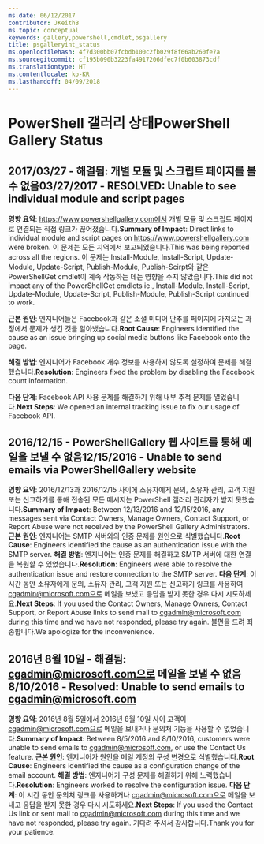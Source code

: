 ```yaml
---
ms.date: 06/12/2017
contributor: JKeithB
ms.topic: conceptual
keywords: gallery,powershell,cmdlet,psgallery
title: psgalleryint_status
ms.openlocfilehash: 4f7d300bb07fcbdb100c2fb029f8f66ab260fe7a
ms.sourcegitcommit: cf195b090b3223fa4917206dfec7f0b603873cdf
ms.translationtype: HT
ms.contentlocale: ko-KR
ms.lasthandoff: 04/09/2018
---
```

<a name="powershell-gallery-status"></a><span data-ttu-id="a89f0-103">PowerShell 갤러리 상태</span><span class="sxs-lookup"><span data-stu-id="a89f0-103">PowerShell Gallery Status</span></span>
=========================

## <a name="03272017---resolved-unable-to-see-individual-module-and-script-pages"></a><span data-ttu-id="a89f0-104">2017/03/27 - 해결됨: 개별 모듈 및 스크립트 페이지를 볼 수 없음</span><span class="sxs-lookup"><span data-stu-id="a89f0-104">03/27/2017 - RESOLVED: Unable to see individual module and script pages</span></span>

<span data-ttu-id="a89f0-105">__영향 요약__: https://www.powershellgallery.com에서 개별 모듈 및 스크립트 페이지로 연결되는 직접 링크가 끊어졌습니다.</span><span class="sxs-lookup"><span data-stu-id="a89f0-105">__Summary of Impact__: Direct links to individual module and script pages on https://www.powershellgallery.com were broken.</span></span> <span data-ttu-id="a89f0-106">이 문제는 모든 지역에서 보고되었습니다.</span><span class="sxs-lookup"><span data-stu-id="a89f0-106">This was being reported across all the regions.</span></span> <span data-ttu-id="a89f0-107">이 문제는 Install-Module, Install-Script, Update-Module, Update-Script, Publish-Module, Publish-Scirpt와 같은 PowerShellGet cmdlet이 계속 작동하는 데는 영향을 주지 않았습니다.</span><span class="sxs-lookup"><span data-stu-id="a89f0-107">This did not impact any of the PowerShellGet cmdlets ie., Install-Module, Install-Script, Update-Module, Update-Script, Publish-Module, Publish-Script continued to work.</span></span>

<span data-ttu-id="a89f0-108">__근본 원인__: 엔지니어들은 Facebook과 같은 소셜 미디어 단추를 페이지에 가져오는 과정에서 문제가 생긴 것을 알아냈습니다.</span><span class="sxs-lookup"><span data-stu-id="a89f0-108">__Root Cause__: Engineers identified the cause as an issue bringing up social media buttons like Facebook onto the page.</span></span>

<span data-ttu-id="a89f0-109">__해결 방법__: 엔지니어가 Facebook 개수 정보를 사용하지 않도록 설정하여 문제를 해결했습니다.</span><span class="sxs-lookup"><span data-stu-id="a89f0-109">__Resolution__: Engineers fixed the problem by disabling the Facebook count information.</span></span>

<span data-ttu-id="a89f0-110">__다음 단계__: Facebook API 사용 문제를 해결하기 위해 내부 추적 문제를 열었습니다.</span><span class="sxs-lookup"><span data-stu-id="a89f0-110">__Next Steps__: We opened an internal tracking issue to fix our usage of Facebook API.</span></span>

## <a name="12152016---unable-to-send-emails-via-powershellgallery-website"></a><span data-ttu-id="a89f0-111">2016/12/15 - PowerShellGallery 웹 사이트를 통해 메일을 보낼 수 없음</span><span class="sxs-lookup"><span data-stu-id="a89f0-111">12/15/2016 - Unable to send emails via PowerShellGallery website</span></span>

<span data-ttu-id="a89f0-112">__영향 요약__: 2016/12/13과 2016/12/15 사이에 소유자에게 문의, 소유자 관리, 고객 지원 또는 신고하기를 통해 전송된 모든 메시지는 PowerShell 갤러리 관리자가 받지 못했습니다.</span><span class="sxs-lookup"><span data-stu-id="a89f0-112">__Summary of Impact__: Between 12/13/2016 and 12/15/2016, any messages sent via Contact Owners, Manage Owners, Contact Support, or Report Abuse were not received by the PowerShell Gallery Administrators.</span></span>
<span data-ttu-id="a89f0-113">__근본 원인__: 엔지니어는 SMTP 서버와의 인증 문제를 원인으로 식별했습니다.</span><span class="sxs-lookup"><span data-stu-id="a89f0-113">__Root Cause__: Engineers identified the cause as an authentication issue with the SMTP server.</span></span>
<span data-ttu-id="a89f0-114">__해결 방법__: 엔지니어는 인증 문제를 해결하고 SMTP 서버에 대한 연결을 복원할 수 있었습니다.</span><span class="sxs-lookup"><span data-stu-id="a89f0-114">__Resolution__: Engineers were able to resolve the authentication issue and restore connection to the SMTP server.</span></span>
<span data-ttu-id="a89f0-115">__다음 단계__: 이 시간 동안 소유자에게 문의, 소유자 관리, 고객 지원 또는 신고하기 링크를 사용하여 cgadmin@microsoft.com으로 메일을 보냈고 응답을 받지 못한 경우 다시 시도하세요.</span><span class="sxs-lookup"><span data-stu-id="a89f0-115">__Next Steps__: If you used the Contact Owners, Manage Owners, Contact Support, or Report Abuse links to send mail to cgadmin@microsoft.com during this time and we have not responded, please try again.</span></span> <span data-ttu-id="a89f0-116">불편을 드려 죄송합니다.</span><span class="sxs-lookup"><span data-stu-id="a89f0-116">We apologize for the inconvenience.</span></span>


## <a name="8102016---resolved-unable-to-send-emails-to-cgadminmicrosoftcom"></a><span data-ttu-id="a89f0-117">2016년 8월 10일 - 해결됨: cgadmin@microsoft.com으로 메일을 보낼 수 없음</span><span class="sxs-lookup"><span data-stu-id="a89f0-117">8/10/2016 - Resolved: Unable to send emails to cgadmin@microsoft.com</span></span>
<span data-ttu-id="a89f0-118">__영향 요약__: 2016년 8월 5일에서 2016년 8월 10일 사이 고객이 cgadmin@microsoft.com으로 메일을 보내거나 문의처 기능을 사용할 수 없었습니다.</span><span class="sxs-lookup"><span data-stu-id="a89f0-118">__Summary of Impact__: Between 8/5/2016 and 8/10/2016, customers were unable to send emails to cgadmin@microsoft.com, or use the Contact Us feature.</span></span>
<span data-ttu-id="a89f0-119">__근본 원인__: 엔지니어가 원인을 메일 계정의 구성 변경으로 식별했습니다.</span><span class="sxs-lookup"><span data-stu-id="a89f0-119">__Root Cause__: Engineers identified the cause as a configuration change of the email account.</span></span>
<span data-ttu-id="a89f0-120">__해결 방법__: 엔지니어가 구성 문제를 해결하기 위해 노력했습니다.</span><span class="sxs-lookup"><span data-stu-id="a89f0-120">__Resolution__: Engineers worked to resolve the configuration issue.</span></span>
<span data-ttu-id="a89f0-121">__다음 단계__: 이 시간 동안 문의처 링크를 사용하거나 cgadmin@microsoft.com으로 메일을 보내고 응답을 받지 못한 경우 다시 시도하세요.</span><span class="sxs-lookup"><span data-stu-id="a89f0-121">__Next Steps__: If you used the Contact Us link or sent mail to cgadmin@microsoft.com during this time and we have not responded, please try again.</span></span> <span data-ttu-id="a89f0-122">기다려 주셔서 감사합니다.</span><span class="sxs-lookup"><span data-stu-id="a89f0-122">Thank you for your patience.</span></span>